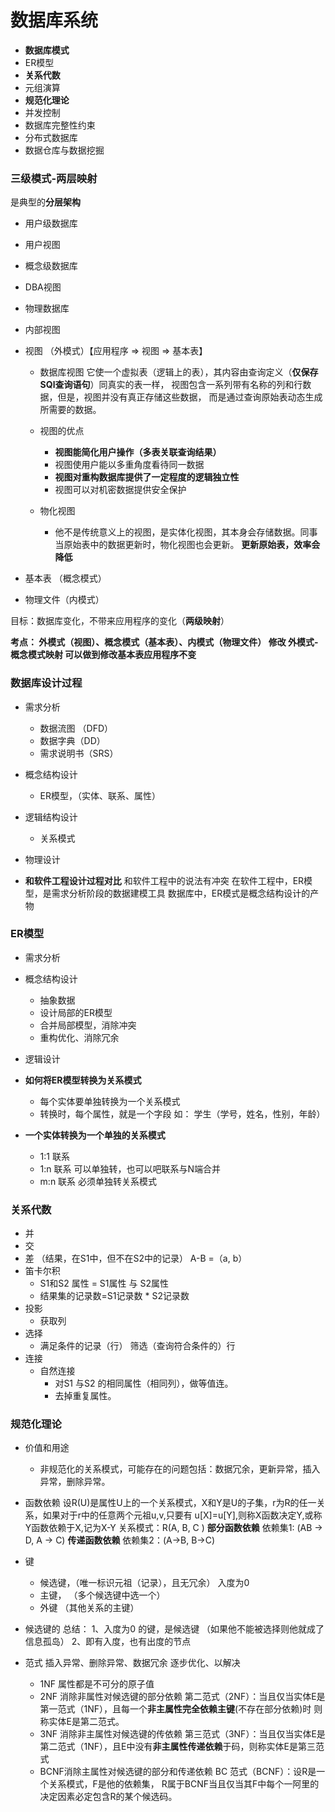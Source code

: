# 数据库系统

* **数据库模式**
* ER模型
* **关系代数**
* 元组演算
* **规范化理论** 
* 并发控制
* 数据库完整性约束
* 分布式数据库
* 数据仓库与数据挖掘
 
### 三级模式-两层映射
  是典型的**分层架构**

* 用户级数据库
* 用户视图
* 概念级数据库
* DBA视图
* 物理数据库
* 内部视图

* 视图 （外模式）【应用程序 => 视图 => 基本表】

  * 数据库视图
    它使一个虚拟表（逻辑上的表），其内容由查询定义（**仅保存SQl查询语句**）同真实的表一样，
    视图包含一系列带有名称的列和行数据，但是，视图并没有真正存储这些数据，
    而是通过查询原始表动态生成所需要的数据。
    
  * 视图的优点
    * **视图能简化用户操作（多表关联查询结果）**
    * 视图使用户能以多重角度看待同一数据
    * **视图对重构数据库提供了一定程度的逻辑独立性**
    * 视图可以对机密数据提供安全保护
    
  * 物化视图
    * 他不是传统意义上的视图，是实体化视图，其本身会存储数据。同事当原始表中的数据更新时，物化视图也会更新。
    **更新原始表，效率会降低**
    
* 基本表 （概念模式）
* 物理文件（内模式）

目标：数据库变化，不带来应用程序的变化（**两级映射**）
 
**考点：
   外模式（视图）、概念模式（基本表）、内模式（物理文件）
   修改 外模式-概念模式映射 可以做到修改基本表应用程序不变**

 
### 数据库设计过程
* 需求分析
  * 数据流图 （DFD）
  * 数据字典（DD）
  * 需求说明书（SRS）
  
* 概念结构设计
  * ER模型，（实体、联系、属性）
  
* 逻辑结构设计
  * 关系模式
  
* 物理设计

* **和软件工程设计过程对比** 
和软件工程中的说法有冲突
  在软件工程中，ER模型，是需求分析阶段的数据建模工具
  数据库中，ER模式是概念结构设计的产物

### ER模型
* 需求分析
* 概念结构设计
  * 抽象数据
  * 设计局部的ER模型
  * 合并局部模型，消除冲突
  * 重构优化、消除冗余
* 逻辑设计

* **如何将ER模型转换为关系模式**
  * 每个实体要单独转换为一个关系模式
  * 转换时，每个属性，就是一个字段
  如： 学生（学号，姓名，性别，年龄）
  

* **一个实体转换为一个单独的关系模式**
  * 1:1 联系
  * 1:n 联系
    可以单独转，也可以吧联系与N端合并
  * m:n 联系
    必须单独转关系模式
  
### 关系代数
* 并
* 交 
* 差 （结果，在S1中，但不在S2中的记录）
  A-B =（a, b）
* 笛卡尔积
  * S1和S2 属性 = S1属性 与 S2属性
  * 结果集的记录数=S1记录数 * S2记录数
* 投影
  * 获取列
* 选择
  * 满足条件的记录（行）
    筛选（查询符合条件的）行
* 连接
  * 自然连接
    * 对S1 与S2 的相同属性（相同列），做等值连。
    * 去掉重复属性。  

### 规范化理论
* 价值和用途
  * 非规范化的关系模式，可能存在的问题包括：数据冗余，更新异常，插入异常，删除异常。
* 函数依赖
  设R(U)是属性U上的一个关系模式，X和Y是U的子集，r为R的任一关系，如果对于r中的任意两个元祖u,v,只要有
  u[X]=u[Y],则称X函数决定Y,或称Y函数依赖于X,记为X-Y
关系模式：R(A, B, C )
**部分函数依赖**
依赖集1: (AB -> D, A -> C)
**传递函数依赖**
依赖集2：(A->B, B->C)

* 键
  * 候选键，（唯一标识元祖（记录），且无冗余） 入度为0
  * 主键， （多个候选键中选一个）
  * 外键 （其他关系的主键）

* 候选键的
总结：
 1、入度为0 的键，是候选键 （如果他不能被选择则他就成了 信息孤岛）
 2、即有入度，也有出度的节点

* 范式
  插入异常、删除异常、数据冗余
  逐步优化、以解决
  * 1NF 属性都是不可分的原子值
  * 2NF 消除非属性对候选键的部分依赖
    第二范式（2NF）：当且仅当实体E是第一范式（1NF），且每一个**非主属性完全依赖主键**(不存在部分依赖)时
则称实体E是第二范式。
  * 3NF 消除非主属性对候选键的传依赖
    第三范式（3NF）：当且仅当实体E是第二范式（1NF），且E中没有**非主属性传递依赖**于码，则称实体E是第三范式
  * BCNF消除主属性对候选键的部分和传递依赖
    BC 范式（BCNF）：设R是一个关系模式，F是他的依赖集，
    R属于BCNF当且仅当其F中每个一阿里的决定因素必定包含R的某个候选码。
    
